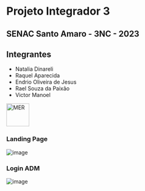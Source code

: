 # Projeto Integrador 3
## SENAC Santo Amaro - 3NC - 2023


## Integrantes
* Natalia Dinareli
* Raquel Aparecida
* Endrio Oliveira de Jesus
* Rael Souza da Paixão
* Victor Manoel

<img src="https://trello.com/1/cards/63ef8fc72d812da571bb9792/attachments/6419e4bd343870948b307646/previews/6419e4be343870948b307652/download/PI_MER.png" alt="MER" height="60" />

### Landing Page
 ![image](https://user-images.githubusercontent.com/100283238/227319370-861ead65-db8f-4b2b-9f26-d3cf1e527af9.png)

### Login ADM
![image](https://user-images.githubusercontent.com/100283238/227320111-e0a32e7d-bef1-436c-a6e3-b94aef160108.png)
